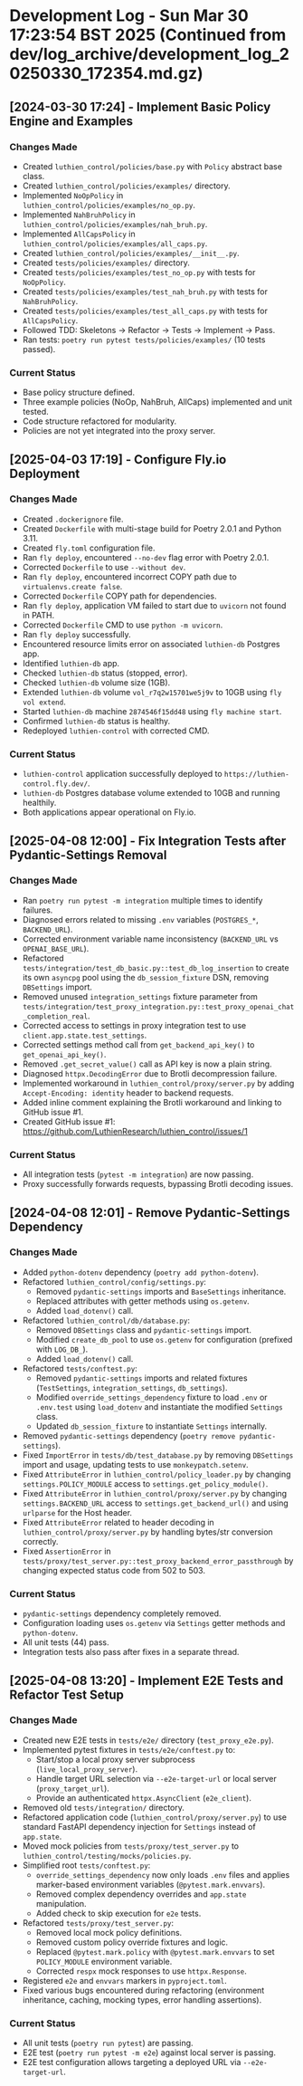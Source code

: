 # Development Log - Sun Mar 30 17:23:54 BST 2025 (Continued from dev/log_archive/development_log_20250330_172354.md.gz)

## [2024-03-30 17:24] - Implement Basic Policy Engine and Examples

### Changes Made
- Created `luthien_control/policies/base.py` with `Policy` abstract base class.
- Created `luthien_control/policies/examples/` directory.
- Implemented `NoOpPolicy` in `luthien_control/policies/examples/no_op.py`.
- Implemented `NahBruhPolicy` in `luthien_control/policies/examples/nah_bruh.py`.
- Implemented `AllCapsPolicy` in `luthien_control/policies/examples/all_caps.py`.
- Created `luthien_control/policies/examples/__init__.py`.
- Created `tests/policies/examples/` directory.
- Created `tests/policies/examples/test_no_op.py` with tests for `NoOpPolicy`.
- Created `tests/policies/examples/test_nah_bruh.py` with tests for `NahBruhPolicy`.
- Created `tests/policies/examples/test_all_caps.py` with tests for `AllCapsPolicy`.
- Followed TDD: Skeletons -> Refactor -> Tests -> Implement -> Pass.
- Ran tests: `poetry run pytest tests/policies/examples/` (10 tests passed).

### Current Status
- Base policy structure defined.
- Three example policies (NoOp, NahBruh, AllCaps) implemented and unit tested.
- Code structure refactored for modularity.
- Policies are not yet integrated into the proxy server.

## [2025-04-03 17:19] - Configure Fly.io Deployment

### Changes Made
- Created `.dockerignore` file.
- Created `Dockerfile` with multi-stage build for Poetry 2.0.1 and Python 3.11.
- Created `fly.toml` configuration file.
- Ran `fly deploy`, encountered `--no-dev` flag error with Poetry 2.0.1.
- Corrected `Dockerfile` to use `--without dev`.
- Ran `fly deploy`, encountered incorrect COPY path due to `virtualenvs.create false`.
- Corrected `Dockerfile` COPY path for dependencies.
- Ran `fly deploy`, application VM failed to start due to `uvicorn` not found in PATH.
- Corrected `Dockerfile` CMD to use `python -m uvicorn`.
- Ran `fly deploy` successfully.
- Encountered resource limits error on associated `luthien-db` Postgres app.
- Identified `luthien-db` app.
- Checked `luthien-db` status (stopped, error).
- Checked `luthien-db` volume size (1GB).
- Extended `luthien-db` volume `vol_r7q2w15701we5j9v` to 10GB using `fly vol extend`.
- Started `luthien-db` machine `2874546f15dd48` using `fly machine start`.
- Confirmed `luthien-db` status is healthy.
- Redeployed `luthien-control` with corrected CMD.

### Current Status
- `luthien-control` application successfully deployed to `https://luthien-control.fly.dev/`.
- `luthien-db` Postgres database volume extended to 10GB and running healthily.
- Both applications appear operational on Fly.io.

## [2025-04-08 12:00] - Fix Integration Tests after Pydantic-Settings Removal

### Changes Made
- Ran `poetry run pytest -m integration` multiple times to identify failures.
- Diagnosed errors related to missing `.env` variables (`POSTGRES_*`, `BACKEND_URL`).
- Corrected environment variable name inconsistency (`BACKEND_URL` vs `OPENAI_BASE_URL`).
- Refactored `tests/integration/test_db_basic.py::test_db_log_insertion` to create its own `asyncpg` pool using the `db_session_fixture` DSN, removing `DBSettings` import.
- Removed unused `integration_settings` fixture parameter from `tests/integration/test_proxy_integration.py::test_proxy_openai_chat_completion_real`.
- Corrected access to settings in proxy integration test to use `client.app.state.test_settings`.
- Corrected settings method call from `get_backend_api_key()` to `get_openai_api_key()`.
- Removed `.get_secret_value()` call as API key is now a plain string.
- Diagnosed `httpx.DecodingError` due to Brotli decompression failure.
- Implemented workaround in `luthien_control/proxy/server.py` by adding `Accept-Encoding: identity` header to backend requests.
- Added inline comment explaining the Brotli workaround and linking to GitHub issue #1.
- Created GitHub issue #1: https://github.com/LuthienResearch/luthien_control/issues/1

### Current Status
- All integration tests (`pytest -m integration`) are now passing.
- Proxy successfully forwards requests, bypassing Brotli decoding issues.

## [2024-04-08 12:01] - Remove Pydantic-Settings Dependency

### Changes Made
- Added `python-dotenv` dependency (`poetry add python-dotenv`).
- Refactored `luthien_control/config/settings.py`:
    - Removed `pydantic-settings` imports and `BaseSettings` inheritance.
    - Replaced attributes with getter methods using `os.getenv`.
    - Added `load_dotenv()` call.
- Refactored `luthien_control/db/database.py`:
    - Removed `DBSettings` class and `pydantic-settings` import.
    - Modified `create_db_pool` to use `os.getenv` for configuration (prefixed with `LOG_DB_`).
    - Added `load_dotenv()` call.
- Refactored `tests/conftest.py`:
    - Removed `pydantic-settings` imports and related fixtures (`TestSettings`, `integration_settings`, `db_settings`).
    - Modified `override_settings_dependency` fixture to load `.env` or `.env.test` using `load_dotenv` and instantiate the modified `Settings` class.
    - Updated `db_session_fixture` to instantiate `Settings` internally.
- Removed `pydantic-settings` dependency (`poetry remove pydantic-settings`).
- Fixed `ImportError` in `tests/db/test_database.py` by removing `DBSettings` import and usage, updating tests to use `monkeypatch.setenv`.
- Fixed `AttributeError` in `luthien_control/policy_loader.py` by changing `settings.POLICY_MODULE` access to `settings.get_policy_module()`.
- Fixed `AttributeError` in `luthien_control/proxy/server.py` by changing `settings.BACKEND_URL` access to `settings.get_backend_url()` and using `urlparse` for the Host header.
- Fixed `AttributeError` related to header decoding in `luthien_control/proxy/server.py` by handling bytes/str conversion correctly.
- Fixed `AssertionError` in `tests/proxy/test_server.py::test_proxy_backend_error_passthrough` by changing expected status code from 502 to 503.

### Current Status
- `pydantic-settings` dependency completely removed.
- Configuration loading uses `os.getenv` via `Settings` getter methods and `python-dotenv`.
- All unit tests (44) pass.
- Integration tests also pass after fixes in a separate thread.

## [2025-04-08 13:20] - Implement E2E Tests and Refactor Test Setup

### Changes Made
- Created new E2E tests in `tests/e2e/` directory (`test_proxy_e2e.py`).
- Implemented pytest fixtures in `tests/e2e/conftest.py` to:
    - Start/stop a local proxy server subprocess (`live_local_proxy_server`).
    - Handle target URL selection via `--e2e-target-url` or local server (`proxy_target_url`).
    - Provide an authenticated `httpx.AsyncClient` (`e2e_client`).
- Removed old `tests/integration/` directory.
- Refactored application code (`luthien_control/proxy/server.py`) to use standard FastAPI dependency injection for `Settings` instead of `app.state`.
- Moved mock policies from `tests/proxy/test_server.py` to `luthien_control/testing/mocks/policies.py`.
- Simplified root `tests/conftest.py`:
    - `override_settings_dependency` now only loads `.env` files and applies marker-based environment variables (`@pytest.mark.envvars`).
    - Removed complex dependency overrides and `app.state` manipulation.
    - Added check to skip execution for `e2e` tests.
- Refactored `tests/proxy/test_server.py`:
    - Removed local mock policy definitions.
    - Removed custom policy override fixtures and logic.
    - Replaced `@pytest.mark.policy` with `@pytest.mark.envvars` to set `POLICY_MODULE` environment variable.
    - Corrected `respx` mock responses to use `httpx.Response`.
- Registered `e2e` and `envvars` markers in `pyproject.toml`.
- Fixed various bugs encountered during refactoring (environment inheritance, caching, mocking types, error handling assertions).

### Current Status
- All unit tests (`poetry run pytest`) are passing.
- E2E test (`poetry run pytest -m e2e`) against local server is passing.
- E2E test configuration allows targeting a deployed URL via `--e2e-target-url`.

